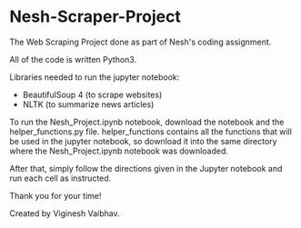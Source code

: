 # Nesh-Scraper-Project
The Web Scraping Project done as part of Nesh's coding assignment.

All of the code is written Python3.

Libraries needed to run the jupyter notebook:
  - BeautifulSoup 4 (to scrape websites)
  - NLTK (to summarize news articles)

To run the Nesh_Project.ipynb notebook, download the notebook and the helper_functions.py file. helper_functions contains all the functions that will be used in the jupyter notebook, so download it into the same directory where the Nesh_Project.ipynb notebook was downloaded.

After that, simply follow the directions given in the Jupyter notebook and run each cell as instructed.

Thank you for your time!

Created by Viginesh Vaibhav.
